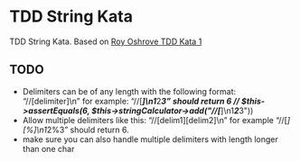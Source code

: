 # TDD String Kata
TDD String Kata. Based on [Roy Oshrove TDD Kata 1](http://osherove.com/tdd-kata-1/)


TODO
----
* Delimiters can be of any length with the following format:  “//[delimiter]\n” for example: “//[***]\n1***2***3” should return 6
// $this->assertEquals(6, $this->stringCalculator->add("//[***]\n1***2***3"))
* Allow multiple delimiters like this:  “//[delim1][delim2]\n” for example “//[*][%]\n1*2%3” should return 6.
* make sure you can also handle multiple delimiters with length longer than one char